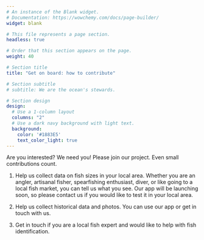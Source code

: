 ```yaml
---
# An instance of the Blank widget.
# Documentation: https://wowchemy.com/docs/page-builder/
widget: blank

# This file represents a page section.
headless: true

# Order that this section appears on the page.
weight: 40

# Section title
title: "Get on board: how to contribute"

# Section subtitle
# subtitle: We are the ocean's stewards.

# Section design
design:
  # Use a 1-column layout
  columns: "2"
  # Use a dark navy background with light text.
  background:
    color: '#1883E5'
    text_color_light: true
---
```



Are you interested? We need you! Please join our project. Even small contributions count.

1.	Help us collect data on fish sizes in your local area. Whether you are an angler, artisanal fisher, spearfishing enthusiast, diver, or like going to a local fish market, you can tell us what you see. Our app will be launching soon, so please contact us if you would like to test it in your local area.

2.	Help us collect historical data and photos. You can use our app or get in touch  with us. 

3.	Get in touch if you are a local fish expert and would like to help with fish identification.




<!---
We come in all shapes and sizes, **but with a common love of the oceans.**

This project is aimed at bringing together the everyday experiences of people at the fore-front of human-ocean interactions,

From recreational & artisanal fishing, 

strolling through fish markets,

snorkling & diving,

to scientists & stakeholders. 

**How you can partake**

**Get active: help us collect data on fish sizes in your local area.** 
Keep a log of the fish you encounter. Whether you're an angler, artisanal fisher, spearfisher, diver, or like going to a local fish market, record and share size fish you see. We've made this easy with our simple FishSizeProject app, from which you can upload photos (with size, location and time) online, or send them by email. Recording this information also helps you keep track of your catch, best fishing sites (which are private to you), trip dates and other details.

**Look back: photographic windows into the past**
Help us collect historical information on how big the fish could get. You can upload historic photos of fish to our app with information on location and time. As long as there is a human reference point in the photo (e.g. holding the fish), or a scale, we can use these photos to provide valuable historic data. Even if you don’t know the exact fish size in the photo, we will get our fish specialists onto the job and derive great value from this information. If you have other sources of historical information, please also get in touch!

**Become a fish detective**
If you have expertise in local fish identification, and can help us ensure the photos of fish we collect are correctly identified to help minimise errors in our data, and are keen to get on board, pease reach out to us.  

If you would like to help communicate the message, spread the word around, start a local project, contribute IT skills, contribute with beautiful drawings, write a popular science article, or help in other ways – we would love to hear it.  
-->
